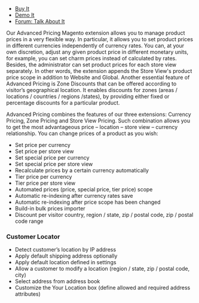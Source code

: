 
 - [Buy It](https://merchantprotocol.com/store/magento-extensions/magento-v1-0/advanced-pricing.html)
 - [Demo It](http://demo.merchantprotocol.com/M1-advanced-pricing)
 - [Forum: Talk About It](https://merchantprotocol.com/forums/forum/magento-plugin-forum/advanced-pricing-management/)

Our Advanced Pricing Magento extension allows you to manage product prices in a very flexible way. In particular, it allows you to set product prices in different currencies independently of currency rates. You can, at your own discretion, adjust any given product price in different monetary units, for example, you can set charm prices instead of calculated by rates. Besides, the administrator can set product prices for each store view separately. In other words, the extension appends the Store View's product price scope in addition to Website and Global. Another essential feature of Advanced Pricing is Zone Discounts that can be offered according to visitor’s geographical location. It enables discounts for zones (areas / locations / countries / regions /states), by providing either fixed or percentage discounts for a particular product.

Advanced Pricing combines the features of our three extensions: Currency Pricing, Zone Pricing and Store View Pricing. Such combination allows you to get the most advantageous price – location – store view – currency relationship. You can change prices of a product as you wish:

 - Set price per currency
 - Set price per store view
 - Set special price per currency
 - Set special price per store view
 - Recalculate prices by a certain currency automatically
 - Tier price per currency
 - Tier price per store view
 - Automated prices (price, special price, tier price) scope
 - Automatic re-indexing after currency rates save
 - Automatic re-indexing after price scope has been changed
 - Build-in bulk prices importer
 - Discount per visitor country, region / state, zip / postal code, zip / postal code range

### Customer Locator

 - Detect customer’s location by IP address
 - Apply default shipping address optionally
 - Apply default location defined in settings
 - Allow a customer to modify a location (region / state, zip / postal code, city)
 - Select address from address book
 - Customize the Your Location box (define allowed and required address attributes)
